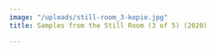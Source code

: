 ```yaml
---
image: "/uploads/still-room_3-kopie.jpg"
title: Samples from the Still Room (3 of 5) (2020)

---
```


